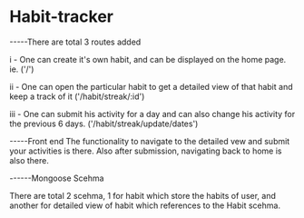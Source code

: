 # Habit-tracker

-----There are total 3 routes added 

i -  One can create it's own habit, and can be displayed on the home page. ie. ('/')

ii - One can open the particular habit to get a detailed view of that habit and keep a track of it  ('/habit/streak/:id')

iii - One can submit his activity for a day and can also change his activity for the previous 6 days. ('/habit/streak/update/dates')


-----Front end
The functionality to navigate to the detailed vew and submit your activities is there. Also after submission, navigating back to home is also there.


------Mongoose Scehma

There are total 2 scehma, 1 for habit which store the habits of user, and another for detailed view of habit which references to the Habit scehma.

